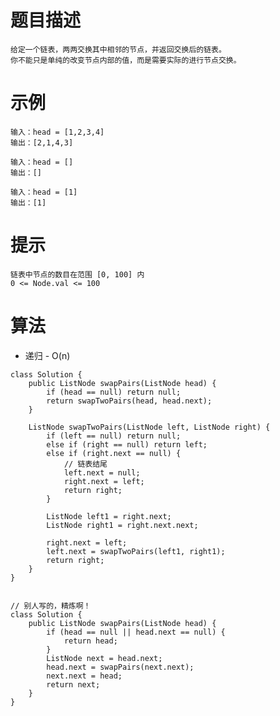 # 题目描述
	给定一个链表，两两交换其中相邻的节点，并返回交换后的链表。
	你不能只是单纯的改变节点内部的值，而是需要实际的进行节点交换。

# 示例
	输入：head = [1,2,3,4]
	输出：[2,1,4,3]

	输入：head = []
	输出：[]

	输入：head = [1]
	输出：[1]

# 提示
	链表中节点的数目在范围 [0, 100] 内
	0 <= Node.val <= 100

# 算法
* 递归 - O(n)
```
class Solution {
	public ListNode swapPairs(ListNode head) {
		if (head == null) return null;
		return swapTwoPairs(head, head.next);
	}

	ListNode swapTwoPairs(ListNode left, ListNode right) {
		if (left == null) return null;
		else if (right == null) return left;
		else if (right.next == null) {
			// 链表结尾
			left.next = null;
			right.next = left;
			return right;
		}

		ListNode left1 = right.next;
		ListNode right1 = right.next.next;

		right.next = left;
		left.next = swapTwoPairs(left1, right1);
		return right;
	}
}


// 别人写的，精炼啊！
class Solution {
    public ListNode swapPairs(ListNode head) {
        if (head == null || head.next == null) {
            return head;
        }
        ListNode next = head.next;
        head.next = swapPairs(next.next);
        next.next = head;
        return next;
    }
}
```
